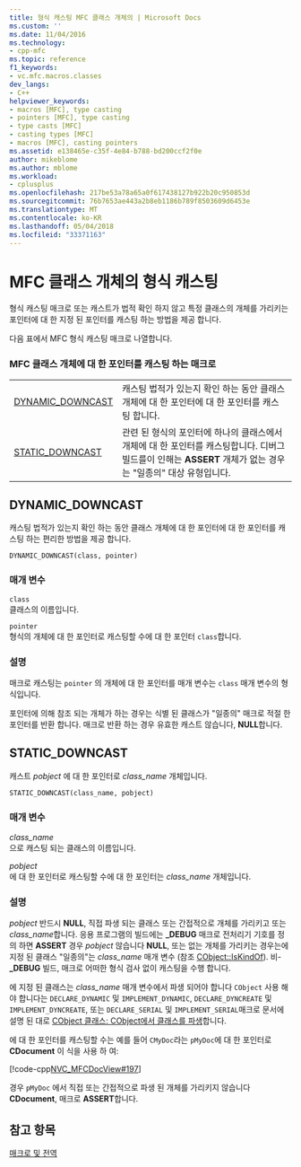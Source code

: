 ```yaml
---
title: 형식 캐스팅 MFC 클래스 개체의 | Microsoft Docs
ms.custom: ''
ms.date: 11/04/2016
ms.technology:
- cpp-mfc
ms.topic: reference
f1_keywords:
- vc.mfc.macros.classes
dev_langs:
- C++
helpviewer_keywords:
- macros [MFC], type casting
- pointers [MFC], type casting
- type casts [MFC]
- casting types [MFC]
- macros [MFC], casting pointers
ms.assetid: e138465e-c35f-4e84-b788-bd200ccf2f0e
author: mikeblome
ms.author: mblome
ms.workload:
- cplusplus
ms.openlocfilehash: 217be53a78a65a0f617438127b922b20c950853d
ms.sourcegitcommit: 76b7653ae443a2b8eb1186b789f8503609d6453e
ms.translationtype: MT
ms.contentlocale: ko-KR
ms.lasthandoff: 05/04/2018
ms.locfileid: "33371163"
---
```

# <a name="type-casting-of-mfc-class-objects"></a>MFC 클래스 개체의 형식 캐스팅
형식 캐스팅 매크로 또는 캐스트가 법적 확인 하지 않고 특정 클래스의 개체를 가리키는 포인터에 대 한 지정 된 포인터를 캐스팅 하는 방법을 제공 합니다.  
  
 다음 표에서 MFC 형식 캐스팅 매크로 나열합니다.  
  
### <a name="macros-that-cast-pointers-to-mfc-class-objects"></a>MFC 클래스 개체에 대 한 포인터를 캐스팅 하는 매크로  
  
|||  
|-|-|  
|[DYNAMIC_DOWNCAST](#dynamic_downcast)|캐스팅 법적가 있는지 확인 하는 동안 클래스 개체에 대 한 포인터에 대 한 포인터를 캐스팅 합니다.|  
|[STATIC_DOWNCAST](#static_downcast)|관련 된 형식의 포인터에 하나의 클래스에서 개체에 대 한 포인터를 캐스팅합니다. 디버그 빌드를이 인해는 **ASSERT** 개체가 없는 경우는 "일종의" 대상 유형입니다.|  
  
##  <a name="dynamic_downcast"></a>  DYNAMIC_DOWNCAST  
 캐스팅 법적가 있는지 확인 하는 동안 클래스 개체에 대 한 포인터에 대 한 포인터를 캐스팅 하는 편리한 방법을 제공 합니다.  
  
```   
DYNAMIC_DOWNCAST(class, pointer)  
```  
  
### <a name="parameters"></a>매개 변수  
 `class`  
 클래스의 이름입니다.  
  
 `pointer`  
 형식의 개체에 대 한 포인터로 캐스팅할 수에 대 한 포인터 `class`합니다.  
  
### <a name="remarks"></a>설명  
 매크로 캐스팅는 `pointer` 의 개체에 대 한 포인터를 매개 변수는 `class` 매개 변수의 형식입니다.  
  
 포인터에 의해 참조 되는 개체가 하는 경우는 식별 된 클래스가 "일종의" 매크로 적절 한 포인터를 반환 합니다. 매크로 반환 하는 경우 유효한 캐스트 않습니다, **NULL**합니다.  
  
##  <a name="static_downcast"></a>  STATIC_DOWNCAST  
 캐스트 *pobject* 에 대 한 포인터로 *class_name* 개체입니다.  
  
```   
STATIC_DOWNCAST(class_name, pobject)   
```  
  
### <a name="parameters"></a>매개 변수  
 *class_name*  
 으로 캐스팅 되는 클래스의 이름입니다.  
  
 *pobject*  
 에 대 한 포인터로 캐스팅할 수에 대 한 포인터는 *class_name* 개체입니다.  
  
### <a name="remarks"></a>설명  
 *pobject* 반드시 **NULL**, 직접 파생 되는 클래스 또는 간접적으로 개체를 가리키고 또는 *class_name*합니다. 응용 프로그램의 빌드에는 **_DEBUG** 매크로 전처리기 기호를 정의 하면 **ASSERT** 경우 *pobject* 않습니다 **NULL**, 또는 없는 개체를 가리키는 경우는에 지정 된 클래스 "일종의"는 *class_name* 매개 변수 (참조 [CObject::IsKindOf](../../mfc/reference/cobject-class.md#iskindof)). 비- **_DEBUG** 빌드, 매크로 어떠한 형식 검사 없이 캐스팅을 수행 합니다.  
  
 에 지정 된 클래스는 *class_name* 매개 변수에서 파생 되어야 합니다 `CObject` 사용 해야 합니다는 `DECLARE_DYNAMIC` 및 `IMPLEMENT_DYNAMIC`, `DECLARE_DYNCREATE` 및 `IMPLEMENT_DYNCREATE`, 또는 `DECLARE_SERIAL` 및 `IMPLEMENT_SERIAL`매크로 문서에 설명 된 대로 [CObject 클래스: CObject에서 클래스를 파생](../../mfc/deriving-a-class-from-cobject.md)합니다.  
  
 에 대 한 포인터를 캐스팅할 수는 예를 들어 `CMyDoc`라는 `pMyDoc`에 대 한 포인터로 **CDocument** 이 식을 사용 하 여:  
  
 [!code-cpp[NVC_MFCDocView#197](../../mfc/codesnippet/cpp/type-casting-of-mfc-class-objects_1.cpp)]  
  
 경우 `pMyDoc` 에서 직접 또는 간접적으로 파생 된 개체를 가리키지 않습니다 **CDocument**, 매크로 **ASSERT**합니다.  
  
## <a name="see-also"></a>참고 항목  
 [매크로 및 전역](../../mfc/reference/mfc-macros-and-globals.md)
